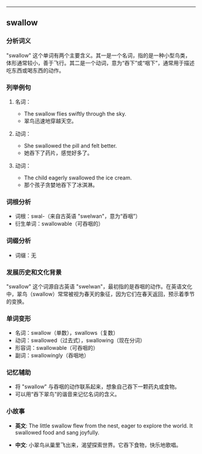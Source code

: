 
---------------
## swallow
### 分析词义

"swallow" 这个单词有两个主要含义。其一是一个名词，指的是一种小型鸟类，体形通常较小，善于飞行。其二是一个动词，意为“吞下”或“咽下”，通常用于描述吃东西或喝东西的动作。

### 列举例句

1. 名词：
   - The swallow flies swiftly through the sky.
   - 翠鸟迅速地穿越天空。

2. 动词：
   - She swallowed the pill and felt better.
   - 她吞下了药片，感觉好多了。

3. 动词：
   - The child eagerly swallowed the ice cream.
   - 那个孩子贪婪地吞下了冰淇淋。

### 词根分析

- 词根：swal-（来自古英语 "swelwan"，意为“吞咽”）
- 衍生单词：swallowable（可吞咽的）

### 词缀分析

- 词缀：无

### 发展历史和文化背景

"swallow" 这个词源自古英语 "swelwan"，最初指的是吞咽的动作。在英语文化中，翠鸟（swallow）常常被视为春天的象征，因为它们在春天返回，预示着季节的变换。

### 单词变形

- 名词：swallow（单数），swallows（复数）
- 动词：swallowed（过去式），swallowing（现在分词）
- 形容词：swallowable（可吞咽的）
- 副词：swallowingly（吞咽地）

### 记忆辅助

- 将 "swallow" 与吞咽的动作联系起来，想象自己吞下一颗药丸或食物。
- 可以用“吞下翠鸟”的谐音来记忆名词的含义。

### 小故事

- **英文**:
  The little swallow flew from the nest, eager to explore the world. It swallowed food and sang joyfully.
  
- **中文**:
  小翠鸟从巢里飞出来，渴望探索世界。它吞下食物，快乐地歌唱。

